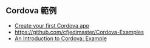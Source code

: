 ## Cordova 範例

* [Create your first Cordova app](https://cordova.apache.org/docs/en/latest/guide/cli/index.html)
* https://github.com/cfjedimaster/Cordova-Examples
* [An Introduction to Cordova: Example](https://code.tutsplus.com/tutorials/an-introduction-to-cordova-example--cms-25328)